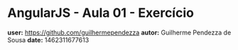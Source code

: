 # AngularJS - Aula 01 - Exercício
**user:** https://github.com/guilhermependezza
**autor:** Guilherme Pendezza de Sousa
**date:** 1462311677613

<!DOCTYPE html>
<html>
  <head>
    <meta charset="utf-8">
    <title>Filtros - Be MEAN</title>
    <script src="https://ajax.googleapis.com/ajax/libs/angularjs/1.5.5/angular.min.js"></script>
    <script type="text/javascript">
      angular.module("class2", [])
        .filter('ehMaiorDeIdade', function(){
          return function(idade){
            if(isNaN(Number.parseFloat(idade))){
              return "";
            }
            if(idade < 18) return "Menor de idade";
            return "Maior de idade"
          }
        })
        .filter('saudacao', function(){
          return function(horario){
            if(!horario) return "";

            var regex = /^(([0-1][0-9])|(2[0-3])):([0-5][0-9])$/;
            var result = regex.exec(horario);

            if(result){
              var horas = Number.parseInt(result[1]);
              var minutos = Number.parseInt(result[4]);

              if(horas < 11 || (horas === 12 && minutos === 0)) return "Bom dia"
              else if(horas < 17 || (horas === 18 && minutos === 0)) return "Boa tarde"
              else return "Boa noite";
            }
            return "Digite um horário válido no formato hh:mm";
          }
        });
    </script>
  </head>
  <body ng-app="class2">
      <p>Exercício 1</p>
      <p>
        <label>Currency:
          <input type="text" ng-model="amount"> {{amount | currency}}
        </label>
      </p>

      <p>
        <label>Lowercase:
          <input type="text" ng-model="lower"> {{lower | lowercase}}
        </label>
      </p>

      <p>
        <label>Uppercase:
          <input type="text" ng-model="upper"> {{upper | uppercase}}
        </label>
      </p>

      <p>
        <label>LimitTo:
          <input type="text" ng-model="frase"> {{frase | limitTo:5}}
        </label>
      </p>

      <p>
        <label>Number:
          <input type="text" ng-model="num"> {{num | number}}
        </label>
      </p>

      <hr>
      <p>Exercício 2</p>
      <label>Idade:
        <input type="text" ng-model="idade"> {{idade | ehMaiorDeIdade}}
      </label>

      <hr>
      <p>Exercício 3</p>
      <label>Horário no formato hh:mm
        <input type="text" ng-model="horario"> {{horario | saudacao}}
      </label>
  </body>
</html>
